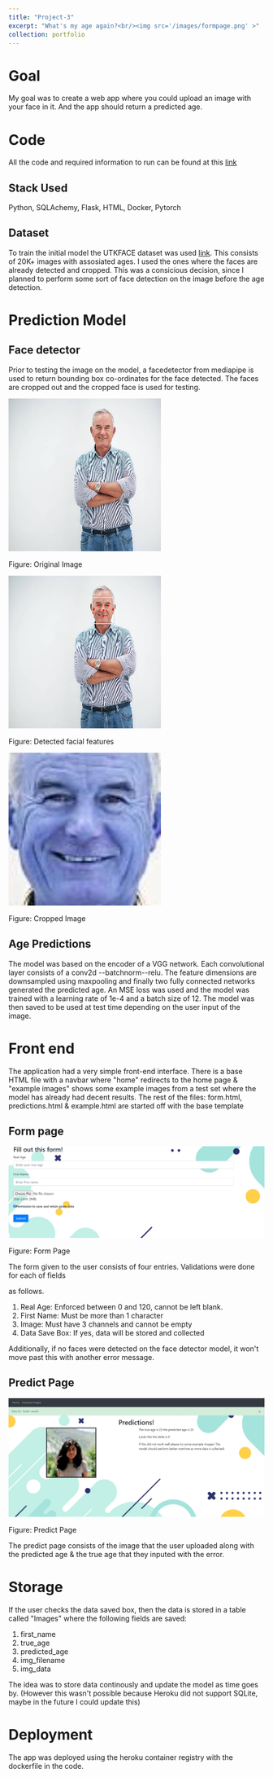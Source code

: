 ```yaml
---
title: "Project-3"
excerpt: "What's my age again?<br/><img src='/images/formpage.png' >"
collection: portfolio
---
```


# Goal

My goal was to create a web app where you could upload an image with your face in it. And the app
should return a predicted age. 

# Code

All the code and required information to run can be found at this [link](https://github.com/ArnabPushilal/whatsyourage)

## Stack Used

Python, SQLAchemy, Flask, HTML, Docker, Pytorch

## Dataset 

To train the initial model the UTKFACE dataset was used [link](https://susanqq.github.io/UTKFace/). This consists of 20K+ images with assosiated ages. I used the ones where the faces are already detected and cropped. This was a consicious decision, since I planned to perform some sort of face detection on the image before the age detection.  

# Prediction Model

## Face detector

Prior to testing the image on the model, a facedetector from mediapipe is used to return bounding
box co-ordinates for the face detected. The faces are cropped out and the cropped face is used for testing.

<img src="/images/og.jpg" alt="Lights"  width="300" height="300">

<p>Figure: Original Image</p>
           
<img src="/images/face.png" alt="Nature"  width="300" height="300">
           
<p>Figure: Detected facial features</p>

<img src="/images/crop.jpg" alt="Fjords"  width="300" height="300">
            
<p>Figure: Cropped Image</p>
        
            


## Age Predictions

The model was based on the encoder of a VGG network. Each convolutional layer consists of a conv2d --batchnorm--relu. The feature dimensions are downsampled using maxpooling and finally two fully connected networks generated the predicted age. An MSE loss was used and the model was trained with a learning rate of 1e-4 and a batch size of 12. The model was then saved to be used at test time 
depending on the user input of the image.


        
# Front end

The application had a very simple front-end interface. There is a base HTML file with a navbar where "home" redirects to the home page & "example images" shows some example images from a test set where the model has already had decent results.
The rest of the files: form.html, predictions.html & example.html are started off with the base template
## Form page

<img src='/images/formpage.png' title="Form page">
<p>Figure: Form Page</p>

The form given to the user consists of four entries. Validations were done for each of fields

as follows.
1. Real Age: Enforced between 0 and 120, cannot be left blank.
2. First Name: Must be more than 1 character
3. Image: Must have 3 channels and cannot be empty
4. Data Save Box: If yes, data will be stored and collected

Additionally, if no faces were detected on the face detector model, it won't move past this 
with another error message.

## Predict Page

<img src='/images/predict.png' title="predict">
<p>Figure: Predict Page</p>

The predict page consists of the image that the user uploaded along with the predicted age &
the true age that they inputed with the error.


# Storage

If the user checks the data saved box, then the data is stored in a table 
called "Images" where the following fields are saved:

1. first_name
2. true_age
3. predicted_age
4. img_filename 
5. img_data  

The idea was to store data continously and update the model as time goes by. (However this wasn't possible because Heroku did not support SQLite, maybe in the future I could update this)


# Deployment

The app was deployed using the heroku container registry with the dockerfile in the code.












